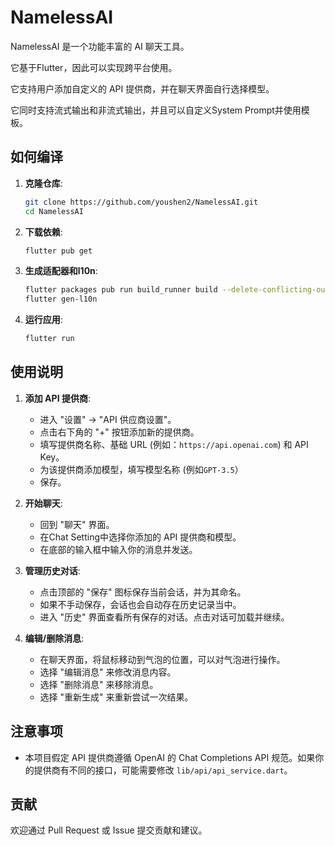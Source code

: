 # NamelessAI

NamelessAI 是一个功能丰富的 AI 聊天工具。

它基于Flutter，因此可以实现跨平台使用。

它支持用户添加自定义的 API 提供商，并在聊天界面自行选择模型。

它同时支持流式输出和非流式输出，并且可以自定义System Prompt并使用模板。

## 如何编译

1.  **克隆仓库**:
    ```bash
    git clone https://github.com/youshen2/NamelessAI.git
    cd NamelessAI
    ```

2.  **下载依赖**:
    ```bash
    flutter pub get
    ```

3.  **生成适配器和l10n**:
    ```bash
    flutter packages pub run build_runner build --delete-conflicting-outputs
    flutter gen-l10n
    ```

4.  **运行应用**:
    ```bash
    flutter run
    ```

## 使用说明

1.  **添加 API 提供商**:
    *   进入 "设置" -> "API 供应商设置"。
    *   点击右下角的 "+" 按钮添加新的提供商。
    *   填写提供商名称、基础 URL (例如：`https://api.openai.com`) 和 API Key。
    *   为该提供商添加模型，填写模型名称 (例如`GPT-3.5`）
    *   保存。

2.  **开始聊天**:
    *   回到 "聊天" 界面。
    *   在Chat Setting中选择你添加的 API 提供商和模型。
    *   在底部的输入框中输入你的消息并发送。

3.  **管理历史对话**:
    *   点击顶部的 "保存" 图标保存当前会话，并为其命名。
    *   如果不手动保存，会话也会自动存在历史记录当中。
    *   进入 "历史" 界面查看所有保存的对话。点击对话可加载并继续。

4.  **编辑/删除消息**:
    *   在聊天界面，将鼠标移动到气泡的位置，可以对气泡进行操作。
    *   选择 "编辑消息" 来修改消息内容。
    *   选择 "删除消息" 来移除消息。
    *   选择 "重新生成" 来重新尝试一次结果。

## 注意事项

*   本项目假定 API 提供商遵循 OpenAI 的 Chat Completions API 规范。如果你的提供商有不同的接口，可能需要修改 `lib/api/api_service.dart`。

## 贡献

欢迎通过 Pull Request 或 Issue 提交贡献和建议。
